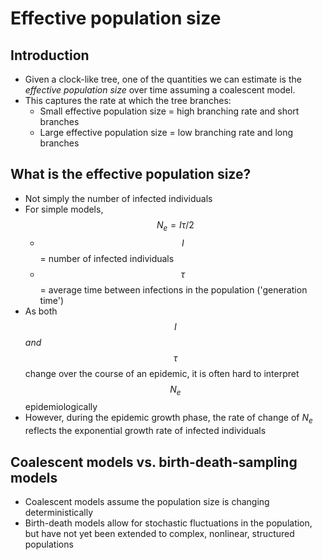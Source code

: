 # Effective population size

## Introduction

- Given a clock-like tree, one of the quantities we can estimate is the *effective population size* over time assuming a coalescent model.
- This captures the rate at which the tree branches:
  - Small effective population size = high branching rate and short branches
  - Large effective population size = low branching rate and long branches
  
## What is the effective population size?

- Not simply the number of infected individuals
- For simple models, $$N_e=I \tau /2$$
  - $$I$$ = number of infected individuals
  - $$\tau$$ = average time between infections in the population ('generation time')
- As both $$I$$ *and* $$\tau$$ change over the course of an epidemic, it is often hard to interpret $$N_e$$ epidemiologically
- However, during the epidemic growth phase, the rate of change of $N_e$ reflects the exponential growth rate of infected individuals

## Coalescent models vs. birth-death-sampling models

- Coalescent models assume the population size is changing deterministically
- Birth-death models allow for stochastic fluctuations in the population, but have not yet been extended to complex, nonlinear, structured populations
